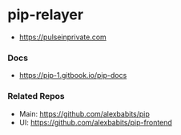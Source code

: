 # pip-relayer
* https://pulseinprivate.com

### Docs
* https://pip-1.gitbook.io/pip-docs

### Related Repos
* Main: https://github.com/alexbabits/pip
* UI: https://github.com/alexbabits/pip-frontend
